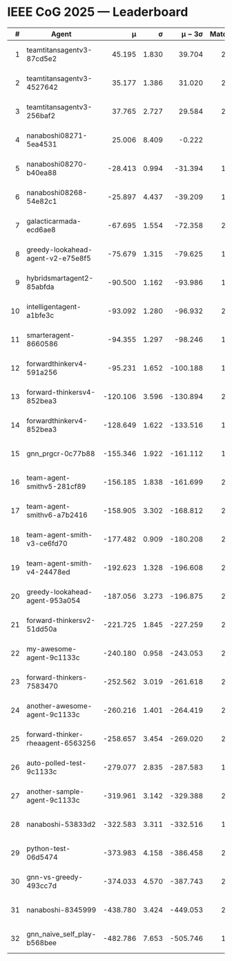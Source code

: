 # IEEE CoG 2025 — Leaderboard

| # | Agent | μ | σ | μ − 3σ | Matches | Updated |
|---:|---|---:|---:|---:|---:|---|
| 1 | teamtitansagentv3-87cd5e2 | 45.195 | 1.830 | 39.704 | 2280 | 2025-08-27 13:57 |
| 2 | teamtitansagentv3-4527642 | 35.177 | 1.386 | 31.020 | 2160 | 2025-08-27 13:57 |
| 3 | teamtitansagentv3-256baf2 | 37.765 | 2.727 | 29.584 | 2180 | 2025-08-27 13:57 |
| 4 | nanaboshi08271-5ea4531 | 25.006 | 8.409 | -0.222 | 540 | 2025-08-27 13:57 |
| 5 | nanaboshi08270-b40ea88 | -28.413 | 0.994 | -31.394 | 1118 | 2025-08-27 13:57 |
| 6 | nanaboshi08268-54e82c1 | -25.897 | 4.437 | -39.209 | 1898 | 2025-08-27 13:57 |
| 7 | galacticarmada-ecd6ae8 | -67.695 | 1.554 | -72.358 | 2020 | 2025-08-27 13:57 |
| 8 | greedy-lookahead-agent-v2-e75e8f5 | -75.679 | 1.315 | -79.625 | 1938 | 2025-08-27 13:57 |
| 9 | hybridsmartagent2-85abfda | -90.500 | 1.162 | -93.986 | 1830 | 2025-08-27 13:57 |
| 10 | intelligentagent-a1bfe3c | -93.092 | 1.280 | -96.932 | 2076 | 2025-08-27 13:57 |
| 11 | smarteragent-8660586 | -94.355 | 1.297 | -98.246 | 1824 | 2025-08-27 13:57 |
| 12 | forwardthinkerv4-591a256 | -95.231 | 1.652 | -100.188 | 1907 | 2025-08-27 13:57 |
| 13 | forward-thinkersv4-852bea3 | -120.106 | 3.596 | -130.894 | 2078 | 2025-08-27 13:57 |
| 14 | forwardthinkerv4-852bea3 | -128.649 | 1.622 | -133.516 | 1715 | 2025-08-27 13:57 |
| 15 | gnn_prgcr-0c77b88 | -155.346 | 1.922 | -161.112 | 1800 | 2025-08-27 13:57 |
| 16 | team-agent-smithv5-281cf89 | -156.185 | 1.838 | -161.699 | 2260 | 2025-08-27 13:57 |
| 17 | team-agent-smithv6-a7b2416 | -158.905 | 3.302 | -168.812 | 2560 | 2025-08-27 13:57 |
| 18 | team-agent-smith-v3-ce6fd70 | -177.482 | 0.909 | -180.208 | 2280 | 2025-08-27 13:57 |
| 19 | team-agent-smith-v4-24478ed | -192.623 | 1.328 | -196.608 | 2200 | 2025-08-27 13:57 |
| 20 | greedy-lookahead-agent-953a054 | -187.056 | 3.273 | -196.875 | 2138 | 2025-08-27 13:57 |
| 21 | forward-thinkersv2-51dd50a | -221.725 | 1.845 | -227.259 | 2488 | 2025-08-27 13:57 |
| 22 | my-awesome-agent-9c1133c | -240.180 | 0.958 | -243.053 | 2820 | 2025-08-27 13:57 |
| 23 | forward-thinkers-7583470 | -252.562 | 3.019 | -261.618 | 2280 | 2025-08-27 13:57 |
| 24 | another-awesome-agent-9c1133c | -260.216 | 1.401 | -264.419 | 2460 | 2025-08-27 13:57 |
| 25 | forward-thinker-rheaagent-6563256 | -258.657 | 3.454 | -269.020 | 2428 | 2025-08-27 13:57 |
| 26 | auto-polled-test-9c1133c | -279.077 | 2.835 | -287.583 | 1820 | 2025-08-27 13:57 |
| 27 | another-sample-agent-9c1133c | -319.961 | 3.142 | -329.388 | 2460 | 2025-08-27 13:57 |
| 28 | nanaboshi-53833d2 | -322.583 | 3.311 | -332.516 | 1860 | 2025-08-27 13:57 |
| 29 | python-test-06d5474 | -373.983 | 4.158 | -386.458 | 2010 | 2025-08-27 13:57 |
| 30 | gnn-vs-greedy-493cc7d | -374.033 | 4.570 | -387.743 | 2140 | 2025-08-27 13:57 |
| 31 | nanaboshi-8345999 | -438.780 | 3.424 | -449.053 | 2090 | 2025-08-27 13:57 |
| 32 | gnn_naive_self_play-b568bee | -482.786 | 7.653 | -505.746 | 1680 | 2025-08-27 13:57 |
